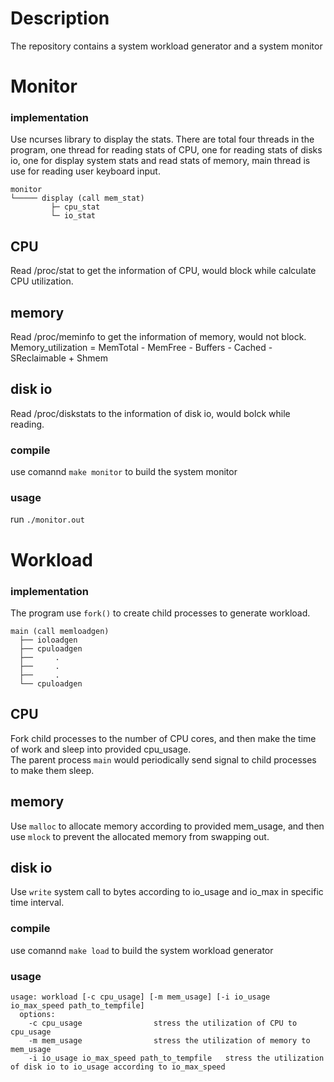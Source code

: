 # Description
The repository contains a system workload generator and a system monitor  


# Monitor  

### implementation
Use ncurses library to display the stats. There are total four threads in the program, one thread for reading stats of CPU, one for reading stats of disks io, one for display system stats and read stats of memory, main thread is use for reading user keyboard input.

```
monitor  
└───── display (call mem_stat)
         ├─ cpu_stat
         └─ io_stat
```

## CPU
Read /proc/stat to get the information of CPU, would block while calculate CPU utilization.

## memory
Read /proc/meminfo to get the information of memory, would not block.  
Memory_utilization = MemTotal - MemFree - Buffers - Cached - SReclaimable + Shmem

## disk io
Read /proc/diskstats to the information of disk io, would bolck while reading. 

### compile
use comannd `make monitor` to build the system monitor

### usage
run `./monitor.out`

# Workload  

### implementation
The program use `fork()` to create child processes to generate workload.

```
main (call memloadgen)
  ├── ioloadgen
  ├── cpuloadgen
  ├──     .
  ├──     .
  ├──     .
  └── cpuloadgen

```
## CPU
Fork child processes to the number of CPU cores, and then make the time of work and sleep into provided cpu_usage.  
The parent process `main` would periodically send signal to child processes to make them sleep.

## memory
Use `malloc` to allocate memory according to provided mem_usage, and then use `mlock` to prevent the allocated memory from swapping out.

## disk io
Use `write` system call to bytes according to io_usage and io_max in specific time interval.

### compile
use comannd `make load` to build the system workload generator

### usage

```
usage: workload [-c cpu_usage] [-m mem_usage] [-i io_usage io_max_speed path_to_tempfile]  
  options:  
    -c cpu_usage				stress the utilization of CPU to cpu_usage  
    -m mem_usage				stress the utilization of memory to mem_usage  
    -i io_usage io_max_speed path_to_tempfile	stress the utilization of disk io to io_usage according to io_max_speed  
```

